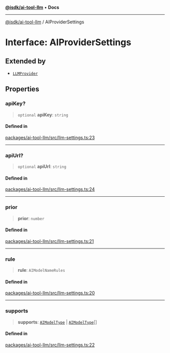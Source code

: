 [**@isdk/ai-tool-llm**](../README.md) • **Docs**

***

[@isdk/ai-tool-llm](../globals.md) / AIProviderSettings

# Interface: AIProviderSettings

## Extended by

- [`LLMProvider`](../classes/LLMProvider.md)

## Properties

### apiKey?

> `optional` **apiKey**: `string`

#### Defined in

[packages/ai-tool-llm/src/llm-settings.ts:23](https://github.com/isdk/ai-tool-llm.js/blob/91036fde2392dfc52f5b7e20305699862b61dc63/src/llm-settings.ts#L23)

***

### apiUrl?

> `optional` **apiUrl**: `string`

#### Defined in

[packages/ai-tool-llm/src/llm-settings.ts:24](https://github.com/isdk/ai-tool-llm.js/blob/91036fde2392dfc52f5b7e20305699862b61dc63/src/llm-settings.ts#L24)

***

### prior

> **prior**: `number`

#### Defined in

[packages/ai-tool-llm/src/llm-settings.ts:21](https://github.com/isdk/ai-tool-llm.js/blob/91036fde2392dfc52f5b7e20305699862b61dc63/src/llm-settings.ts#L21)

***

### rule

> **rule**: `AIModelNameRules`

#### Defined in

[packages/ai-tool-llm/src/llm-settings.ts:20](https://github.com/isdk/ai-tool-llm.js/blob/91036fde2392dfc52f5b7e20305699862b61dc63/src/llm-settings.ts#L20)

***

### supports

> **supports**: [`AIModelType`](../enumerations/AIModelType.md) \| [`AIModelType`](../enumerations/AIModelType.md)[]

#### Defined in

[packages/ai-tool-llm/src/llm-settings.ts:22](https://github.com/isdk/ai-tool-llm.js/blob/91036fde2392dfc52f5b7e20305699862b61dc63/src/llm-settings.ts#L22)
